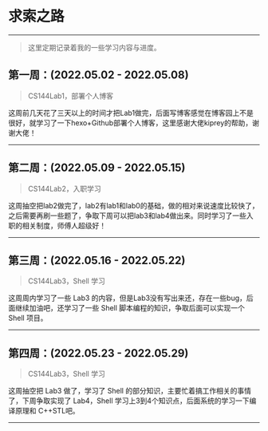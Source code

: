 # 求索之路
---
> 这里定期记录着我的一些学习内容与进度。

## 第一周：(2022.05.02 - 2022.05.08)
> CS144Lab1，部署个人博客

这周前几天花了三天以上的时间才把Lab1做完，后面写博客感觉在博客园上不是很好，就学习了一下hexo+Github部署个人博客，这里感谢大佬kiprey的帮助，谢谢大佬！

---

## 第二周：(2022.05.09 - 2022.05.15)
> CS144Lab2，入职学习

这周抽空把lab2做完了，lab2有lab1和lab0的基础，做的相对来说速度比较快了，之后需要再刷一些题了，争取下周可以把lab3和lab4做出来。同时学习了一些入职的相关制度，师傅人超级好！

---

## 第三周：(2022.05.16 - 2022.05.22)
> CS144Lab3，Shell 学习

这周周内学习了一些 Lab3 的内容，但是Lab3没有写出来还，存在一些bug，后面继续加油吧，还学习了一些 Shell 脚本编程的知识，争取后面可以实现一个 Shell 项目。

---
## 第四周：(2022.05.23 - 2022.05.29)
> CS144Lab3，Shell 学习

这周抽空把 Lab3 做了，学习了 Shell 的部分知识，主要忙着搞工作相关的事情了，下周争取实现了 Lab4，Shell 学习上3到4个知识点，后面系统的学习一下编译原理和 C++STL吧。

---